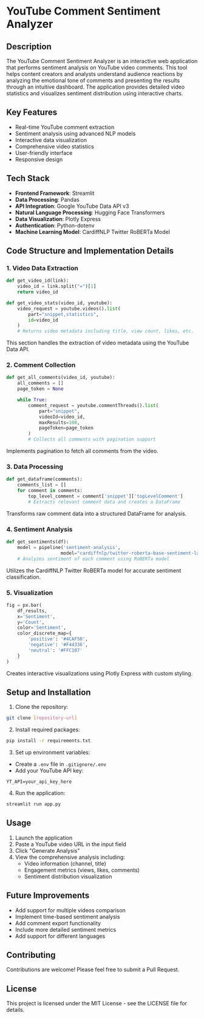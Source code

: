 # YouTube Comment Sentiment Analyzer

## Description
The YouTube Comment Sentiment Analyzer is an interactive web application that performs sentiment analysis on YouTube video comments. This tool helps content creators and analysts understand audience reactions by analyzing the emotional tone of comments and presenting the results through an intuitive dashboard. The application provides detailed video statistics and visualizes sentiment distribution using interactive charts.

## Key Features
- Real-time YouTube comment extraction
- Sentiment analysis using advanced NLP models
- Interactive data visualization
- Comprehensive video statistics
- User-friendly interface
- Responsive design

## Tech Stack
- **Frontend Framework**: Streamlit
- **Data Processing**: Pandas
- **API Integration**: Google YouTube Data API v3
- **Natural Language Processing**: Hugging Face Transformers
- **Data Visualization**: Plotly Express
- **Authentication**: Python-dotenv
- **Machine Learning Model**: CardiffNLP Twitter RoBERTa Model

## Code Structure and Implementation Details

### 1. Video Data Extraction
```python
def get_video_id(link):
    video_id = link.split("=")[1]
    return video_id

def get_video_stats(video_id, youtube):
    video_request = youtube.videos().list(
        part="snippet,statistics",
        id=video_id
    )
    # Returns video metadata including title, view count, likes, etc.
```
This section handles the extraction of video metadata using the YouTube Data API.

### 2. Comment Collection
```python
def get_all_comments(video_id, youtube):
    all_comments = []
    page_token = None

    while True:
        comment_request = youtube.commentThreads().list(
            part="snippet",
            videoId=video_id,
            maxResults=100,
            pageToken=page_token
        )
        # Collects all comments with pagination support
```
Implements pagination to fetch all comments from the video.

### 3. Data Processing
```python
def get_dataframe(comments):
    comments_list = []
    for comment in comments:
        top_level_comment = comment['snippet']['topLevelComment']
        # Extracts relevant comment data and creates a DataFrame
```
Transforms raw comment data into a structured DataFrame for analysis.

### 4. Sentiment Analysis
```python
def get_sentiments(df):
    model = pipeline('sentiment-analysis', 
                    model="cardiffnlp/twitter-roberta-base-sentiment-latest")
    # Analyzes sentiment of each comment using RoBERTa model
```
Utilizes the CardiffNLP Twitter RoBERTa model for accurate sentiment classification.

### 5. Visualization
```python
fig = px.bar(
    df_results,
    x='Sentiment',
    y='Count',
    color='Sentiment',
    color_discrete_map={
        'positive': '#4CAF50',
        'negative': '#F44336',
        'neutral': '#FFC107'
    }
)
```
Creates interactive visualizations using Plotly Express with custom styling.

## Setup and Installation

1. Clone the repository:
```bash
git clone [repository-url]
```

2. Install required packages:
```bash
pip install -r requirements.txt
```

3. Set up environment variables:
- Create a `.env` file in `.gitignore/.env`
- Add your YouTube API key:
```
YT_API=your_api_key_here
```

4. Run the application:
```bash
streamlit run app.py
```

## Usage
1. Launch the application
2. Paste a YouTube video URL in the input field
3. Click "Generate Analysis"
4. View the comprehensive analysis including:
   - Video information (channel, title)
   - Engagement metrics (views, likes, comments)
   - Sentiment distribution visualization

## Future Improvements
- Add support for multiple videos comparison
- Implement time-based sentiment analysis
- Add comment export functionality
- Include more detailed sentiment metrics
- Add support for different languages

## Contributing
Contributions are welcome! Please feel free to submit a Pull Request.

## License
This project is licensed under the MIT License - see the LICENSE file for details.

